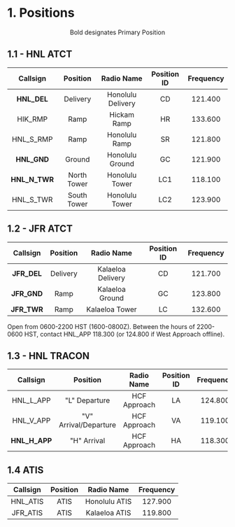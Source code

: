 # 1. Positions

<p style="text-align: center;">Bold designates Primary Position</p>

## 1.1 - HNL ATCT

| Callsign           | Position          | Radio Name           | Position ID | Frequency                       |
| :------------------: | :----------------: | :------------------: | :-------------: | :---------------------------: |
| **HNL_DEL** | Delivery | Honolulu Delivery | CD | 121.400 |
| HIK_RMP | Ramp | Hickam Ramp | HR | 133.600 |
| HNL_S_RMP | Ramp | Honolulu Ramp | SR | 121.800 |
| **HNL_GND** | Ground | Honolulu Ground | GC | 121.900 |
| **HNL_N_TWR** | North Tower | Honolulu Tower | LC1 | 118.100 |
| HNL_S_TWR | South Tower | Honolulu Tower | LC2 | 123.900 |

## 1.2 - JFR ATCT

| Callsign           | Position          | Radio Name           | Position ID | Frequency                       |
| :------------------: | :----------------: | :------------------: | :-------------: | :---------------------------: |
| **JFR_DEL** | Delivery | Kalaeloa Delivery | CD | 121.700 |
| **JFR_GND** | Ramp | Kalaeloa Ground | GC | 123.800 |
| **JFR_TWR** | Ramp | Kalaeloa Tower | LC | 132.600 |

Open from 0600-2200 HST (1600-0800Z). Between the hours of 2200-0600 HST, contact HNL_APP 118.300 (or 124.800 if West Approach offline).

## 1.3 - HNL TRACON

| Callsign           | Position          | Radio Name           | Position ID | Frequency                       |
| :------------------: | :----------------: | :------------------: | :-------------: | :---------------------------: |
| HNL_L_APP | "L" Departure | HCF Approach | LA | 124.800 |
| HNL_V_APP | "V" Arrival/Departure | HCF Approach | VA | 119.100 |
| **HNL_H_APP** | "H" Arrival | HCF Approach | HA | 118.300 |

## 1.4 ATIS

| Callsign           | Position          | Radio Name           |  Frequency                       |
| :------------------: | :----------------: | :------------------: | :---------------------------: |
| HNL_ATIS | ATIS | Honolulu ATIS  | 127.900 |
| JFR_ATIS | ATIS | Kalaeloa ATIS  | 119.800 |
